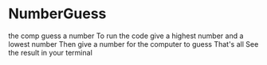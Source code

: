 # NumberGuess
the comp guess a number
To run the code give a highest number and a lowest number
Then give a number for the computer to guess
That's all
See the result in your terminal
